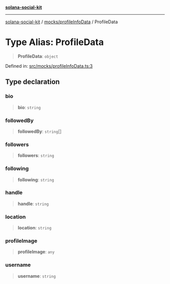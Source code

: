 [**solana-social-kit**](../../../README.md)

***

[solana-social-kit](../../../README.md) / [mocks/profileInfoData](../README.md) / ProfileData

# Type Alias: ProfileData

> **ProfileData**: `object`

Defined in: [src/mocks/profileInfoData.ts:3](https://github.com/SendArcade/solana-social-starter/blob/98f94bb63d3814df24512365f6ae706d273e698f/src/mocks/profileInfoData.ts#L3)

## Type declaration

### bio

> **bio**: `string`

### followedBy

> **followedBy**: `string`[]

### followers

> **followers**: `string`

### following

> **following**: `string`

### handle

> **handle**: `string`

### location

> **location**: `string`

### profileImage

> **profileImage**: `any`

### username

> **username**: `string`
